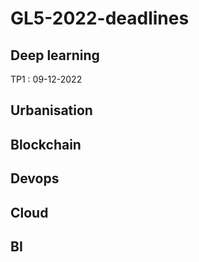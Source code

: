 # GL5-2022-deadlines

## Deep learning 

TP1 : 09-12-2022

## Urbanisation

## Blockchain

## Devops

## Cloud

## BI
